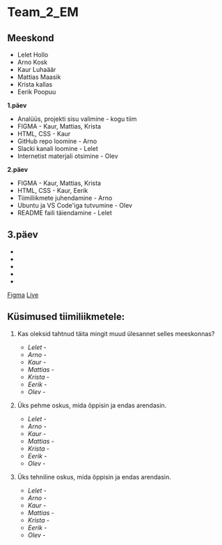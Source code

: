 # Team_2_EM

## Meeskond
- Lelet Hollo
- Arno Kosk
- Kaur Luhaäär
- Mattias Maasik
- Krista kallas
- Eerik Poopuu 

**1.päev**
- Analüüs, projekti sisu valimine - kogu tiim
- FIGMA - Kaur, Mattias, Krista
- HTML, CSS - Kaur
- GitHub repo loomine - Arno
- Slacki kanali loomine - Lelet
- Internetist materjali otsimine - Olev

**2.päev**
- FIGMA - Kaur, Mattias, Krista
- HTML, CSS - Kaur, Eerik
- Tiimiliikmete juhendamine - Arno
- Ubuntu ja VS Code'iga tutvumine - Olev
- README faili täiendamine - Lelet

**3.päev**
-
- 
-
- 
- 
- 



[Figma](https://www.figma.com/team_invite/redeem/83XEDjX2GxJevo63MOXUBT)
[Live](https://team2em.netlify.app/)

## Küsimused tiimiliikmetele: 
1. Kas oleksid tahtnud täita mingit muud ülesannet selles meeskonnas?
   * _Lelet_ -
   * _Arno_ -
   * _Kaur_ -
   * _Mattias_ -
   * _Krista_ -
   * _Eerik_ -
   * _Olev_ - 
   
2. Üks pehme oskus, mida õppisin ja endas arendasin.
   * _Lelet_ -
   * _Arno_ -
   * _Kaur_ -
   * _Mattias_ -
   * _Krista_ -
   * _Eerik_ -
   * _Olev_ - 

3. Üks tehniline oskus, mida õppisin ja endas arendasin.
   * _Lelet_ -
   * _Arno_ -
   * _Kaur_ -
   * _Mattias_ -
   * _Krista_ -
   * _Eerik_ -
   * _Olev_ - 
